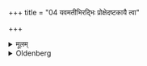 +++
title = "04 यवमतीभिरद्भिः प्रोक्षेदष्टकायै त्वा"

+++

<details><summary>मूलम्</summary>

यवमतीभिरद्भिः प्रोक्षेदष्टकायै त्वा जुष्टं प्रोक्षामीति ४
</details>

<details><summary>Oldenberg</summary>

4. Let him sprinkle it with water in which barley is, with (the formula), 'Agreeable to the Ashṭakā I sprinkle thee!'
</details>
